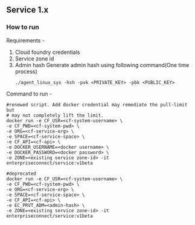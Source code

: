 ## Service 1.x

### How to run

Requirements -
1. Cloud foundry credentials
2. Service zone id
3. Admin hash
    Generate admin hash using following command(One time process)
    ```
    ./agent_linux_sys -hsh -pvk <PRIVATE_KEY> -pbk <PUBLIC_KEY>
    ```

Command to run -
```
#renewed script. Add docker credential may remediate the pull-limit but
# may not completely lift the limit.
docker run -e CF_USR=<cf-system-username> \
-e CF_PWD=<cf-system-pwd> \
-e ORG=<cf-service-org> \
-e SPACE=<cf-service-space> \
-e CF_API=<cf-api> \
-e DOCKER_USERNAME=<docker username> \
-e DOCKER_PASSWORD=<docker password> \
-e ZONE=<existing service zone-id> -it enterpriseconnect/service:v1beta

#deprecated
docker run -e CF_USR=<cf-system-username> \
-e CF_PWD=<cf-system-pwd> \
-e ORG=<cf-service-org> \
-e SPACE=<cf-service-space> \
-e CF_API=<cf-api> \
-e EC_PRVT_ADM=<admin-hash> \
-e ZONE=<existing service zone-id> -it enterpriseconnect/service:v1beta
```
